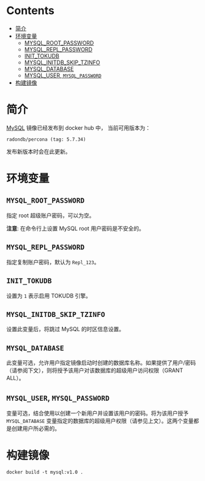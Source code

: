 Contents
=================

   * [简介](#简介)
   * [环境变量](#环境变量)
      * [MYSQL_ROOT_PASSWORD](#mysql_root_password)
      * [MYSQL_REPL_PASSWORD](#mysql_repl_password)
      * [INIT_TOKUDB](#init_tokudb)
      * [MYSQL_INITDB_SKIP_TZINFO](#mysql_initdb_skip_tzinfo)
      * [MYSQL_DATABASE](#mysql_database)
      * [MYSQL_USER, <code>MYSQL_PASSWORD</code>](#mysql_user-mysql_password)
   * [构建镜像](#构建镜像)

# 简介  

[MySQL](https://hub.docker.com/repository/docker/radondb/percona) 镜像已经发布到 docker hub 中， 当前可用版本为：

    radondb/percona (tag: 5.7.34)

发布新版本时会在此更新。

# 环境变量

## `MYSQL_ROOT_PASSWORD`

指定 root 超级账户密码，可以为空。

**注意**: 在命令行上设置 MySQL root 用户密码是不安全的。

## `MYSQL_REPL_PASSWORD`

指定复制账户密码，默认为 `Repl_123`。

## `INIT_TOKUDB`

设置为 `1` 表示启用 TOKUDB 引擎。

## `MYSQL_INITDB_SKIP_TZINFO`

设置此变量后，将跳过 MySQL 的时区信息设置。

## `MYSQL_DATABASE`

此变量可选，允许用户指定镜像启动时创建的数据库名称。如果提供了用户/密码（请参阅下文），则将授予该用户对该数据库的超级用户访问权限（GRANT ALL）。

## `MYSQL_USER`, `MYSQL_PASSWORD`

变量可选，结合使用以创建一个新用户并设置该用户的密码。将为该用户授予 `MYSQL_DATABASE` 变量指定的数据库的超级用户权限（请参见上文）。这两个变量都是创建用户所必需的。

# 构建镜像

    docker build -t mysql:v1.0 .
